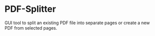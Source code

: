# PDF-Splitter
GUI tool to split an existing PDF file into separate pages or create a new PDF from selected pages.

